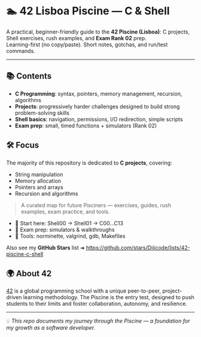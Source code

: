 # 🏊 42 Lisboa Piscine — C & Shell

A practical, beginner-friendly guide to the **42 Piscine (Lisboa)**: C projects, Shell exercises, rush examples, and **Exam Rank 02** prep.  
Learning-first (no copy/paste). Short notes, gotchas, and run/test commands.

---

## 📚 Contents
- **C Programming**: syntax, pointers, memory management, recursion, algorithms  
- **Projects**: progressively harder challenges designed to build strong problem-solving skills
- **Shell basics**: navigation, permissions, I/O redirection, simple scripts
- **Exam prep**: small, timed functions + simulators (Rank 02)

## 🛠️ Focus
The majority of this repository is dedicated to **C projects**, covering:
- String manipulation  
- Memory allocation  
- Pointers and arrays  
- Recursion and algorithms

> A curated map for future Pisciners — exercises, guides, rush examples, exam practice, and tools.

- 🧭 Start here: Shell00 → Shell01 → C00…C13
- 🧪 Exam prep: simulators & walkthroughs
- 🧰 Tools: norminette, valgrind, gdb, Makefiles

Also see my **GitHub Stars** list ➜ https://github.com/stars/Diiicode/lists/42-piscine-c-shell

## 🌍 About 42
[42](https://42.fr/en/homepage/) is a global programming school with a unique peer-to-peer, project-driven learning methodology. The Piscine is the entry test, designed to push students to their limits and foster collaboration, autonomy, and resilience.  

---
💡 *This repo documents my journey through the Piscine — a foundation for my growth as a software developer.*
